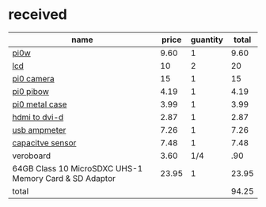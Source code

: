 # received

| name                                                                                                                            | price | guantity | total |
| ------------------------------------------------------------------------------------------------------------------------------- | ----- | -------- | ----- |
| [pi0w](https://thepihut.com/collections/raspberry-pi/products/raspberry-pi-zero-w)                                              | 9.60  | 1        | 9.60  |
| [lcd](https://thepihut.com/collections/lcds-displays/products/adafruit-1-8-spi-tft-display-160x128-18-bit-color-st7735r-driver) | 10    | 2        | 20    |
| [pi0 camera](https://thepihut.com/collections/raspberry-pi-camera/products/zerocam-camera-for-raspberry-pi-zero)                | 15    | 1        | 15    |
| [pi0 pibow](http://cpc.farnell.com/pimoroni/pim258/pibow-zero-w-case/dp/SC14550?st=pibow%20cases)                               | 4.19  | 1        | 4.19  |
| [pi0 metal case](http://cpc.farnell.com/kksb/110221b/metal-case-for-raspberry-pi-zero/dp/SC14486)                               | 3.99  | 1        | 3.99  |
| [hdmi to dvi-d](http://cpc.farnell.com/pro-signal/psg04003/lead-hdmi-m-dvi-24-1-m-1m/dp/AV25309?st=hdmi%20to%20dvi)             | 2.87  | 1        | 2.87  |
| [usb ampmeter](https://www.rapidonline.com/voltcraft-pm-37-digital-usb-power-meter-64-2822)                                     | 7.26  | 1        | 7.26  |
| [capacitve sensor](https://www.rapidonline.com/adafruit-1362-standalone-5-pad-capacitive-touch-sensor-breakout-73-5337)         | 7.48  | 1        | 7.48  |
| veroboard                                                                                                                       | 3.60  | 1/4      | .90   |
| 64GB Class 10 MicroSDXC UHS-1 Memory Card & SD Adaptor                                                                          | 23.95 | 1        | 23.95 |
| total                                                                                                                           |       |          | 94.25 |

